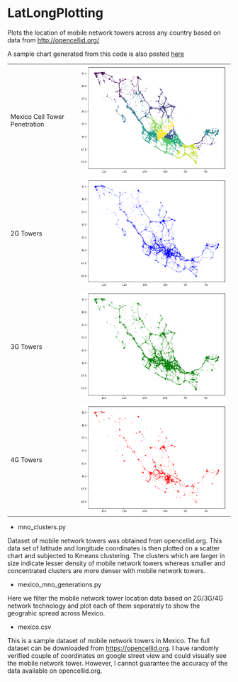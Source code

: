 # LatLongPlotting
Plots the location of mobile network towers across any country based on data from http://opencellid.org/

A sample chart generated from this code is also posted [here](https://www.reddit.com/r/dataisbeautiful/comments/co4h59/oc_india_mobile_network_towers/)

<p align="center">
  <table>
    <tr>
      <td>Mexico Cell Tower Penetration</td>
      <td><img src="https://github.com/1kautilya1/LatLongPlotting/blob/master/mexico_mno_clusters.png"></td>
    </tr>
    <tr>
      <td>2G Towers</td>
      <td><img src="https://github.com/1kautilya1/LatLongPlotting/blob/master/mexico_mno_2g_towers.png"></td>
    </tr>
    <tr>
      <td>3G Towers</td>
      <td><img src="https://github.com/1kautilya1/LatLongPlotting/blob/master/mexico_mno_3g_towers.png"></td>
    </tr>  
    <tr>
      <td>4G Towers</td>
      <td><img src="https://github.com/1kautilya1/LatLongPlotting/blob/master/mexico_mno_4g_towers.png"></td>
    </tr>
  </table>
</p>

* mno_clusters.py

Dataset of mobile network towers was obtained from opencellid.org. This data set of latitude and longitude coordinates is then plotted on a scatter chart and subjected to Kmeans clustering. The clusters which are larger in size indicate lesser density of mobile network towers whereas smaller and concentrated clusters are more denser with mobile network towers.


* mexico_mno_generations.py

Here we filter the mobile network tower location data based on 2G/3G/4G network technology and plot each of them seperately to show the geograhic spread across Mexico. 


* mexico.csv

This is a sample dataset of mobile network towers in Mexico. The full dataset can be downloaded from https://opencellid.org. I have randomly verified couple of coordinates on google street view and could visually see the mobile network tower. However, I cannot guarantee the accuracy of the data available on opencellid.org.
